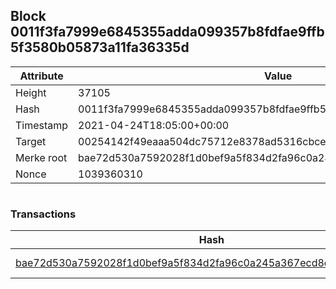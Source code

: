 ## Block 0011f3fa7999e6845355adda099357b8fdfae9ffb5f3580b05873a11fa36335d

Attribute | Value
--- | ---
Height | 37105
Hash | 0011f3fa7999e6845355adda099357b8fdfae9ffb5f3580b05873a11fa36335d
Timestamp | 2021-04-24T18:05:00+00:00
Target | 00254142f49eaaa504dc75712e8378ad5316cbcead634704b3734b6271167cc4
Merke root | bae72d530a7592028f1d0bef9a5f834d2fa96c0a245a367ecd8d68623587016b
Nonce | 1039360310

```

```

### Transactions

Hash | Amount
--- | ---
[bae72d530a7592028f1d0bef9a5f834d2fa96c0a245a367ecd8d68623587016b](bae72d530a7592028f1d0bef9a5f834d2fa96c0a245a367ecd8d68623587016b.md) | 10.00000000 SKEPTI 
